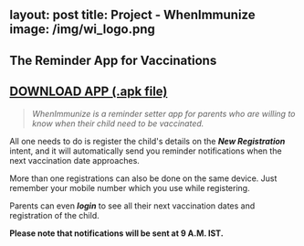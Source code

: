 layout: post
title: Project - WhenImmunize
image: /img/wi_logo.png
---
## The Reminder App for Vaccinations
## [DOWNLOAD APP (.apk file)](https://drive.google.com)

> _WhenImmunize is a reminder setter app for parents who are willing to know when their child need to be vaccinated._

All one needs to do is register the child's details on the **_New Registration_** intent, and it will automatically send you reminder notifications when the next vaccination date approaches.

More than one registrations can also be done on the same device. Just remember your mobile number which you use while registering.

Parents can even **_login_** to see all their next vaccination dates and registration of the child.

**Please note that notifications will be sent at 9 A.M. IST.**
